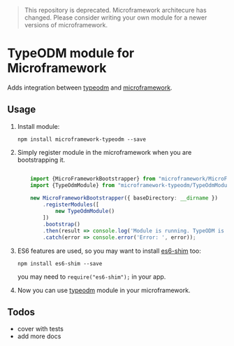 > This repository is deprecated. Microframework architecure has changed. Please consider writing your own module for a newer versions of microframework.

# TypeODM module for Microframework

Adds integration between [typeodm](http://github.com/pleerock/typeodm) and
[microframework](https://github.com/pleerock/microframework).

## Usage

1. Install module:

    `npm install microframework-typeodm --save`

2. Simply register module in the microframework when you are bootstrapping it.
    
    ```typescript
    
        import {MicroFrameworkBootstrapper} from "microframework/MicroFrameworkBootstrapper";
        import {TypeOdmModule} from "microframework-typeodm/TypeOdmModule";
        
        new MicroFrameworkBootstrapper({ baseDirectory: __dirname })
            .registerModules([
                new TypeOdmModule()
            ])
            .bootstrap()
            .then(result => console.log('Module is running. TypeODM is available now.'))
            .catch(error => console.error('Error: ', error));
    ```

3. ES6 features are used, so you may want to install [es6-shim](https://github.com/paulmillr/es6-shim) too:

    `npm install es6-shim --save`

    you may need to `require("es6-shim");` in your app.

4. Now you can use [typeodm](http://github.com/pleerock/typeodm) module in your microframework.

## Todos

* cover with tests
* add more docs
